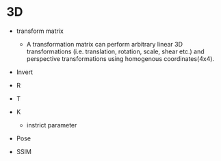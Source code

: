 # 3D

- transform matrix 
  - A transformation matrix can perform arbitrary linear 3D transformations (i.e. translation, rotation, scale, shear etc.) and perspective transformations using homogenous coordinates(4x4).
- Invert
- R
- T
- K 
  - instrict parameter
- Pose

- SSIM


